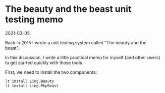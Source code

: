 The beauty and the beast unit testing memo
===============
2021-03-05


Back in 2015 I wrote a unit testing system called "The beauty and the beast".

In this discussion, I write a little practical memo for myself (and other users) to get
started quickly with those tools.



First, we need to install the two components:


```bash
lt install Ling.Beauty
lt install Ling.PhpBeast
```




